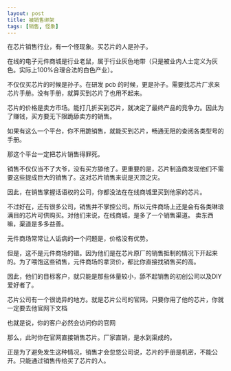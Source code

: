 ```yaml
---
layout: post
title: 被销售绑架
tags: [销售, 怪象]
---
```


在芯片销售行业，有一个怪现象。买芯片的人是孙子。

在线的电子元件商城是行业老鼠，属于行业灰色地带（只是被业内人士定义为灰色。实际上100%合理合法的白色产业）。

不仅仅买芯片的时候是孙子。在研发 pcb 的时候，更是孙子。需要找芯片厂求来芯片手册。没有手册，就算买到芯片了也用不起来。

芯片的价格是卖方市场。能打几折买到芯片，就决定了最终产品的竞争力。因此为了赚钱，买方要无下限跪舔卖方的销售。

如果有这么一个平台，你不用跪销售，就能买到芯片，畅通无阻的查阅各类型号的手册。

那这个平台一定把芯片销售得罪死。

销售不仅仅当不了大爷，没有买方舔他了。更重要的是，芯片制造商发现他们不需要这些提成巨大的销售了。这对芯片销售来说是灭顶之灾。

因此，在销售掌握话语权的公司，你都没法在在线商城里买到他家的芯片。

不过好在，还有很多公司，销售并不掌控公司。所以元件商场上还是会有各类琳琅满目的芯片可供购买。对他们来说，在线商城，是多了一个销售渠道。
卖东西嘛，渠道是多多益善。

元件商场常常让人诟病的一个问题是，价格没有优势。

但是，这不是元件商场的错。因为他们是在芯片原厂的销售抵制的情况下开起来的。为了喂饱这些销售，元件商场的拿货价，都比你直接找销售买的高。

因此，他们的目标客户，就只能是那些体量较小，舔不起销售的初创公司以及DIY爱好者了。

芯片公司有一个很诡异的地方。就是芯片公司的官网。只要你用了他的芯片，你就一定要去他官网下文档

也就是说，你的客户必然会访问你的官网

那么，此时你在官网直接销售芯片。厂家直销，是水到渠成的。

正是为了避免发生这种情况，销售才会忽悠公司说，芯片的手册是机密，不能公开。只能通过销售传给买了芯片的人。
